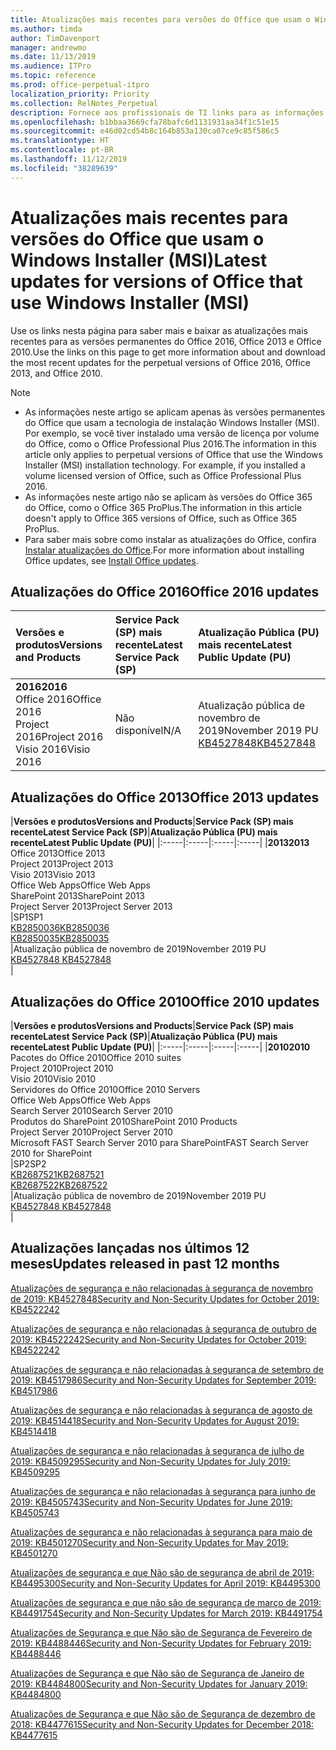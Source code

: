 ```yaml
---
title: Atualizações mais recentes para versões do Office que usam o Windows Installer (MSI)
ms.author: timda
author: TimDavenport
manager: andrewmo
ms.date: 11/13/2019
ms.audience: ITPro
ms.topic: reference
ms.prod: office-perpetual-itpro
localization_priority: Priority
ms.collection: RelNotes_Perpetual
description: Fornece aos profissionais de TI links para as informações de atualização mais recentes para as versões permanentes do Office 2016, Office 2013 e Office 2010
ms.openlocfilehash: b1bbaa3669cfa78bafc6d1131931aa34f1c51e15
ms.sourcegitcommit: e46d02cd54b8c164b853a130ca07ce9c85f586c5
ms.translationtype: HT
ms.contentlocale: pt-BR
ms.lasthandoff: 11/12/2019
ms.locfileid: "38289639"
---
```

# <a name="latest-updates-for-versions-of-office-that-use-windows-installer-msi"></a><span data-ttu-id="e179a-103">Atualizações mais recentes para versões do Office que usam o Windows Installer (MSI)</span><span class="sxs-lookup"><span data-stu-id="e179a-103">Latest updates for versions of Office that use Windows Installer (MSI)</span></span>

<span data-ttu-id="e179a-104">Use os links nesta página para saber mais e baixar as atualizações mais recentes para as versões permanentes do Office 2016, Office 2013 e Office 2010.</span><span class="sxs-lookup"><span data-stu-id="e179a-104">Use the links on this page to get more information about and download the most recent updates for the perpetual versions of Office 2016, Office 2013, and Office 2010.</span></span>
  
 
> [!NOTE]
> - <span data-ttu-id="e179a-p101">As informações neste artigo se aplicam apenas às versões permanentes do Office que usam a tecnologia de instalação Windows Installer (MSI). Por exemplo, se você tiver instalado uma versão de licença por volume do Office, como o Office Professional Plus 2016.</span><span class="sxs-lookup"><span data-stu-id="e179a-p101">The information in this article only applies to perpetual versions of Office that use the Windows Installer (MSI) installation technology. For example, if you installed a volume licensed version of Office, such as Office Professional Plus 2016.</span></span>
> - <span data-ttu-id="e179a-107">As informações neste artigo não se aplicam às versões do Office 365 do Office, como o Office 365 ProPlus.</span><span class="sxs-lookup"><span data-stu-id="e179a-107">The information in this article doesn't apply to Office 365 versions of Office, such as Office 365 ProPlus.</span></span>
> - <span data-ttu-id="e179a-108">Para saber mais sobre como instalar as atualizações do Office, confira [Instalar atualizações do Office](https://support.office.com/article/2ab296f3-7f03-43a2-8e50-46de917611c5).</span><span class="sxs-lookup"><span data-stu-id="e179a-108">For more information about installing Office updates, see [Install Office updates](https://support.office.com/article/2ab296f3-7f03-43a2-8e50-46de917611c5).</span></span> 


## <a name="office-2016-updates"></a><span data-ttu-id="e179a-109">Atualizações do Office 2016</span><span class="sxs-lookup"><span data-stu-id="e179a-109">Office 2016 updates</span></span>

|<span data-ttu-id="e179a-110">**Versões e produtos**</span><span class="sxs-lookup"><span data-stu-id="e179a-110">**Versions and Products**</span></span>|<span data-ttu-id="e179a-111">**Service Pack (SP) mais recente**</span><span class="sxs-lookup"><span data-stu-id="e179a-111">**Latest Service Pack (SP)**</span></span>|<span data-ttu-id="e179a-112">**Atualização Pública (PU) mais recente**</span><span class="sxs-lookup"><span data-stu-id="e179a-112">**Latest Public Update (PU)**</span></span>|
|:-----|:-----|:-----|
|<span data-ttu-id="e179a-113">**2016**</span><span class="sxs-lookup"><span data-stu-id="e179a-113">**2016**</span></span> <br/> <span data-ttu-id="e179a-114">Office 2016</span><span class="sxs-lookup"><span data-stu-id="e179a-114">Office 2016</span></span>  <br/> <span data-ttu-id="e179a-115">Project 2016</span><span class="sxs-lookup"><span data-stu-id="e179a-115">Project 2016</span></span>  <br/> <span data-ttu-id="e179a-116">Visio 2016</span><span class="sxs-lookup"><span data-stu-id="e179a-116">Visio 2016</span></span>  <br/> |<span data-ttu-id="e179a-117">Não disponível</span><span class="sxs-lookup"><span data-stu-id="e179a-117">N/A</span></span>  <br/> |<span data-ttu-id="e179a-118">Atualização pública de novembro de 2019</span><span class="sxs-lookup"><span data-stu-id="e179a-118">November 2019 PU</span></span>  <br/> [<span data-ttu-id="e179a-119">KB4527848</span><span class="sxs-lookup"><span data-stu-id="e179a-119">KB4527848</span></span>](https://support.microsoft.com/help/4527848) <br/> |
   
## <a name="office-2013-updates"></a><span data-ttu-id="e179a-120">Atualizações do Office 2013</span><span class="sxs-lookup"><span data-stu-id="e179a-120">Office 2013 updates</span></span>

|<span data-ttu-id="e179a-121">**Versões e produtos**</span><span class="sxs-lookup"><span data-stu-id="e179a-121">**Versions and Products**</span></span>|<span data-ttu-id="e179a-122">**Service Pack (SP) mais recente**</span><span class="sxs-lookup"><span data-stu-id="e179a-122">**Latest Service Pack (SP)**</span></span>|<span data-ttu-id="e179a-123">**Atualização Pública (PU) mais recente**</span><span class="sxs-lookup"><span data-stu-id="e179a-123">**Latest Public Update (PU)**</span></span>|
|:-----|:-----|:-----|:-----|
|<span data-ttu-id="e179a-124">**2013**</span><span class="sxs-lookup"><span data-stu-id="e179a-124">**2013**</span></span> <br/> <span data-ttu-id="e179a-125">Office 2013</span><span class="sxs-lookup"><span data-stu-id="e179a-125">Office 2013</span></span>  <br/> <span data-ttu-id="e179a-126">Project 2013</span><span class="sxs-lookup"><span data-stu-id="e179a-126">Project 2013</span></span>  <br/> <span data-ttu-id="e179a-127">Visio 2013</span><span class="sxs-lookup"><span data-stu-id="e179a-127">Visio 2013</span></span>  <br/> <span data-ttu-id="e179a-128">Office Web Apps</span><span class="sxs-lookup"><span data-stu-id="e179a-128">Office Web Apps</span></span>  <br/> <span data-ttu-id="e179a-129">SharePoint 2013</span><span class="sxs-lookup"><span data-stu-id="e179a-129">SharePoint 2013</span></span>  <br/> <span data-ttu-id="e179a-130">Project Server 2013</span><span class="sxs-lookup"><span data-stu-id="e179a-130">Project Server 2013</span></span>  <br/> |<span data-ttu-id="e179a-131">SP1</span><span class="sxs-lookup"><span data-stu-id="e179a-131">SP1</span></span> <br/> [<span data-ttu-id="e179a-132">KB2850036</span><span class="sxs-lookup"><span data-stu-id="e179a-132">KB2850036</span></span>](https://support.microsoft.com/kb/2850036) <br/>[<span data-ttu-id="e179a-133">KB2850035</span><span class="sxs-lookup"><span data-stu-id="e179a-133">KB2850035</span></span>](https://support.microsoft.com/kb/2850035) <br/> |<span data-ttu-id="e179a-134">Atualização pública de novembro de 2019</span><span class="sxs-lookup"><span data-stu-id="e179a-134">November 2019 PU</span></span>  <br/> [<span data-ttu-id="e179a-135">KB4527848 </span><span class="sxs-lookup"><span data-stu-id="e179a-135">KB4527848 </span></span>](https://support.microsoft.com/help/4527848 ) <br/> |
   
## <a name="office-2010-updates"></a><span data-ttu-id="e179a-136">Atualizações do Office 2010</span><span class="sxs-lookup"><span data-stu-id="e179a-136">Office 2010 updates</span></span>

|<span data-ttu-id="e179a-137">**Versões e produtos**</span><span class="sxs-lookup"><span data-stu-id="e179a-137">**Versions and Products**</span></span>|<span data-ttu-id="e179a-138">**Service Pack (SP) mais recente**</span><span class="sxs-lookup"><span data-stu-id="e179a-138">**Latest Service Pack (SP)**</span></span>|<span data-ttu-id="e179a-139">**Atualização Pública (PU) mais recente**</span><span class="sxs-lookup"><span data-stu-id="e179a-139">**Latest Public Update (PU)**</span></span>|
|:-----|:-----|:-----|:-----|
|<span data-ttu-id="e179a-140">**2010**</span><span class="sxs-lookup"><span data-stu-id="e179a-140">**2010**</span></span> <br/> <span data-ttu-id="e179a-141">Pacotes do Office 2010</span><span class="sxs-lookup"><span data-stu-id="e179a-141">Office 2010 suites</span></span>  <br/> <span data-ttu-id="e179a-142">Project 2010</span><span class="sxs-lookup"><span data-stu-id="e179a-142">Project 2010</span></span>  <br/> <span data-ttu-id="e179a-143">Visio 2010</span><span class="sxs-lookup"><span data-stu-id="e179a-143">Visio 2010</span></span>  <br/> <span data-ttu-id="e179a-144">Servidores do Office 2010</span><span class="sxs-lookup"><span data-stu-id="e179a-144">Office 2010 Servers</span></span>  <br/> <span data-ttu-id="e179a-145">Office Web Apps</span><span class="sxs-lookup"><span data-stu-id="e179a-145">Office Web Apps</span></span>  <br/> <span data-ttu-id="e179a-146">Search Server 2010</span><span class="sxs-lookup"><span data-stu-id="e179a-146">Search Server 2010</span></span>  <br/> <span data-ttu-id="e179a-147">Produtos do SharePoint 2010</span><span class="sxs-lookup"><span data-stu-id="e179a-147">SharePoint 2010 Products</span></span>  <br/> <span data-ttu-id="e179a-148">Project Server 2010</span><span class="sxs-lookup"><span data-stu-id="e179a-148">Project Server 2010</span></span>  <br/> <span data-ttu-id="e179a-149">Microsoft FAST Search Server 2010 para SharePoint</span><span class="sxs-lookup"><span data-stu-id="e179a-149">FAST Search Server 2010 for SharePoint</span></span>  <br/> |<span data-ttu-id="e179a-150">SP2</span><span class="sxs-lookup"><span data-stu-id="e179a-150">SP2</span></span> <br/>[<span data-ttu-id="e179a-151">KB2687521</span><span class="sxs-lookup"><span data-stu-id="e179a-151">KB2687521</span></span>](https://support.microsoft.com/kb/2687521) <br/> [<span data-ttu-id="e179a-152">KB2687522</span><span class="sxs-lookup"><span data-stu-id="e179a-152">KB2687522</span></span>](https://support.microsoft.com/kb/2687522) <br/> |<span data-ttu-id="e179a-153">Atualização pública de novembro de 2019</span><span class="sxs-lookup"><span data-stu-id="e179a-153">November 2019 PU</span></span>  <br/> [<span data-ttu-id="e179a-154">KB4527848 </span><span class="sxs-lookup"><span data-stu-id="e179a-154">KB4527848 </span></span>](https://support.microsoft.com/help/4527848 ) <br/>|
   

   
## <a name="updates-released-in-past-12-months"></a><span data-ttu-id="e179a-155">Atualizações lançadas nos últimos 12 meses</span><span class="sxs-lookup"><span data-stu-id="e179a-155">Updates released in past 12 months</span></span>

[<span data-ttu-id="e179a-156">Atualizações de segurança e não relacionadas à segurança de novembro de 2019: KB4527848</span><span class="sxs-lookup"><span data-stu-id="e179a-156">Security and Non-Security Updates for October 2019: KB4522242</span></span>](https://support.microsoft.com/help/4527848)

[<span data-ttu-id="e179a-157">Atualizações de segurança e não relacionadas à segurança de outubro de 2019: KB4522242</span><span class="sxs-lookup"><span data-stu-id="e179a-157">Security and Non-Security Updates for October 2019: KB4522242</span></span>](https://support.microsoft.com/help/4522242)

[<span data-ttu-id="e179a-158">Atualizações de segurança e não relacionadas à segurança de setembro de 2019: KB4517986</span><span class="sxs-lookup"><span data-stu-id="e179a-158">Security and Non-Security Updates for September 2019: KB4517986</span></span>](https://support.microsoft.com/help/4517986 )

[<span data-ttu-id="e179a-159">Atualizações de segurança e não relacionadas à segurança de agosto de 2019: KB4514418</span><span class="sxs-lookup"><span data-stu-id="e179a-159">Security and Non-Security Updates for August 2019: KB4514418</span></span>](https://support.microsoft.com/help/4514418)

[<span data-ttu-id="e179a-160">Atualizações de segurança e não relacionadas à segurança de julho de 2019: KB4509295</span><span class="sxs-lookup"><span data-stu-id="e179a-160">Security and Non-Security Updates for July 2019: KB4509295</span></span>](https://support.microsoft.com/help/4509295)

[<span data-ttu-id="e179a-161">Atualizações de segurança e não relacionadas à segurança para junho de 2019: KB4505743</span><span class="sxs-lookup"><span data-stu-id="e179a-161">Security and Non-Security Updates for June 2019: KB4505743</span></span>](https://support.microsoft.com/help/4505743)

[<span data-ttu-id="e179a-162">Atualizações de segurança e não relacionadas à segurança para maio de 2019: KB4501270</span><span class="sxs-lookup"><span data-stu-id="e179a-162">Security and Non-Security Updates for May 2019: KB4501270 </span></span>](https://support.microsoft.com/pt-BR/help/4501270)

[<span data-ttu-id="e179a-163">Atualizações de segurança e que Não são de segurança de abril de 2019: KB4495300</span><span class="sxs-lookup"><span data-stu-id="e179a-163">Security and Non-Security Updates for April 2019: KB4495300</span></span>](https://support.microsoft.com/pt-BR/help/4495300)

[<span data-ttu-id="e179a-164">Atualizações de segurança e que não são de segurança de março de 2019: KB4491754</span><span class="sxs-lookup"><span data-stu-id="e179a-164">Security and Non-Security Updates for March 2019: KB4491754</span></span>](https://support.microsoft.com/pt-BR/help/4491754) 

[<span data-ttu-id="e179a-165">Atualizações de Segurança e que Não são de Segurança de Fevereiro de 2019: KB4488446</span><span class="sxs-lookup"><span data-stu-id="e179a-165">Security and Non-Security Updates for February 2019: KB4488446</span></span>](https://support.microsoft.com/help/4488446)

[<span data-ttu-id="e179a-166">Atualizações de Segurança e que Não são de Segurança de Janeiro de 2019: KB4484800</span><span class="sxs-lookup"><span data-stu-id="e179a-166">Security and Non-Security Updates for January 2019: KB4484800</span></span>](https://support.microsoft.com/help/4484800)

[<span data-ttu-id="e179a-167">Atualizações de Segurança e que Não são de Segurança de dezembro de 2018: KB4477615</span><span class="sxs-lookup"><span data-stu-id="e179a-167">Security and Non-Security Updates for December 2018: KB4477615</span></span>](https://support.microsoft.com/help/4477615)





 

   

   

  


  
 
  
 
  

  
   
  
